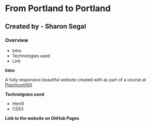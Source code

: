 # From Portland to Portland

## Created by - Sharon Segal

### Overview

- Intro
- Technologies used
- Link

**Intro**

A fully responsive beautiful website created with as part of a course at [Practicum100](https://practicum.yandex.com/web/)

**Technolgoies used**

- Html5
- CSS3

**Link to the website on GitHub Pages**
